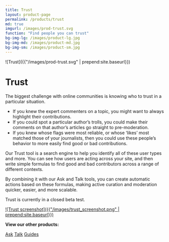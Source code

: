 ```yaml
---
title: Trust
layout: product-page
permalink: /products/trust
md: true
imgurl: /images/prod-trust.svg
function: "Find people you can trust"
bg-img-lg: /images/product-lg.jpg
bg-img-md: /images/product-md.jpg
bg-img-sm: /images/product-sm.jpg
---
```


![Trust]({{"/images/prod-trust.svg" | prepend:site.baseurl}})

# Trust

The biggest challenge with online communities is knowing who to trust in a particular situation.

* If you knew the expert commenters on a topic, you might want to always highlight their contributions. 
* If you could spot a particular author’s trolls, you could make their comments on that author’s articles go straight to pre-moderation. 
* If you knew whose flags were most reliable, or whose ‘likes’ most matched those of your journalists, then you could use these people’s behavior to more easily find good or bad contributions.

Our Trust tool is a search engine to help you identify all of these user types and more. You can see how users are acting across your site, and then write simple formulas to find good and bad contributors across a range of different contexts. 

By combining it with our Ask and Talk tools, you can create automatic actions based on these formulas, making active curation and moderation quicker, easier, and more scalable.

Trust is currently in a closed beta test.

[![Trust screenshot]({{"/images/trust_screenshot.png" | prepend:site.baseurl}})](/images/trust_screenshot.png)

**View our other products:**

[Ask](/_products/ask)
[Talk](/_products/talk)
[Guides](/_products/guides)
